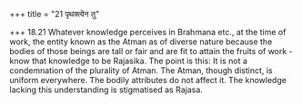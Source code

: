 +++
title = "21 पृथक्त्वेन तु"

+++
18.21 Whatever knowledge perceives in Brahmana etc., at the time of work, the entity known as the Atman as of diverse nature because the bodies of those beings are tall or fair and are fit to attain the fruits of work - know that knowledge to be Rajasika. The point is this: It is not a condemnation of the plurality of Atman. The Atman, though distinct, is uniform everywhere. The bodily attributes do not affect it.
The knowledge lacking this understanding is stigmatised as Rajasa.
